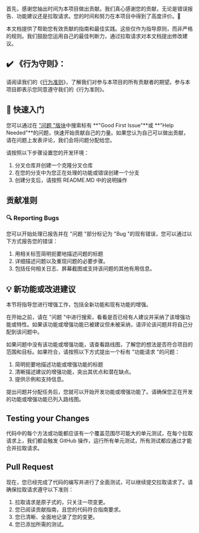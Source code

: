 首先，感谢您抽出时间为本项目做出贡献。我们真心感谢您的贡献，无论是错误报告、功能建议还是拉取请求。您的时间和努力在本项目中得到了高度评价。🚀

本文档提供了帮助您有效贡献的指南和最佳实践。这些仅作为指导原则，而非严格的规则。我们鼓励您运用自己的最佳判断力，通过拉取请求对本文档提出修改建议。

## ✔️ 《行为守则》：

请阅读我们的《[行为准则](https://github.com/TransformerOptimus/SuperAGI/blob/main/CODE_OF_CONDUCT.md)》，了解我们对参与本项目的所有贡献者的期望。参与本项目即表示您同意遵守我们的《行为准则》。

## 🚀 快速入门

您可以通过在 ["问题 "版块](https://github.com/TransformerOptimus/SuperAGI/Issues)中搜索标有 **"Good First Issue"**或 **"Help Needed"**的问题，快速开始贡献自己的力量。如果您认为自己可以做出贡献，请在问题上发表评论，我们会将问题分配给您。

请按照以下步骤设置您的开发环境：

1. 分叉仓库并创建一个克隆分叉仓库
2. 在您的分支中为您正在处理的功能或错误创建一个分支
3. 创建分支后，请按照 README.MD 中的说明操作

## 贡献准则

### 🔍 Reporting Bugs

您可以开始处理已报告并在 "问题 "部分标记为 "Bug "的现有错误，您可以通过以下方式报告您的错误：

1. 用相关标签简明扼要地描述问题的标题
2. 详细描述问题以及重现问题的必要步骤。
3. 包括任何相关日志、屏幕截图或支持该问题的其他有用信息。

## 💡 新功能或改进建议

本节将指导您进行增强工作，包括全新功能和现有功能的增强。

在开始之前，请在 "问题 "中进行搜索，看看是否已经有人建议并采纳了该增强功能或特性。如果该功能或增强功能已被建议但未被采纳，请评论该问题并将自己分配到该问题中。

如果问题中没有该功能或增强功能，请查看路线图，了解您的想法是否符合项目的范围和目标。如果符合，请按照以下方式提出一个标有 "功能请求 "的问题：

1. 简明扼要地描述功能或增强功能的标题
2. 清晰描述建议的增强功能，突出其优点和潜在缺点。
3. 提供示例和支持信息。

提出问题并分配任务后，您就可以开始开发功能或增强功能了。请确保您正在开发的功能或增强功能已列入路线图。

## Testing your Changes

代码中的每个方法或功能都应该有一个覆盖范围尽可能大的单元测试，在每个拉取请求上，我们都会触发 GitHub 操作，运行所有单元测试，所有测试都应通过才能合并拉取请求。

## Pull Request

现在，您已经完成了代码的编写并进行了全面测试，可以继续提交拉取请求了。请确保拉取请求遵守以下准则：

1. 拉取请求是原子式的，只关注一项变更。
2. 您已阅读贡献指南，且您的代码符合指南要求。
3. 您已清晰、全面地记录了您的变更。
4. 您已添加所需的测试。